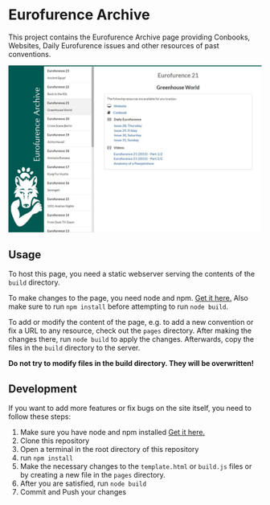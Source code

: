 # Eurofurence Archive

This project contains the Eurofurence Archive page providing Conbooks, Websites, Daily Eurofurence issues and other resources of past conventions.

![Screenshot](screenshot.jpg)

## Usage

To host this page, you need a static webserver serving the contents of the `build` directory.

To make changes to the page, you need node and npm. [Get it here.](https://nodejs.org/en/) Also make sure to run `npm install` before attempting to run `node build`.

To add or modify the content of the page, e.g. to add a new convention or fix a URL to any resource, check out the `pages` directory. After making the changes there, run `node build` to apply the changes. Afterwards, copy the files in the `build` directory to the server.

__Do not try to modify files in the build directory. They will be overwritten!__

## Development

If you want to add more features or fix bugs on the site itself, you need to follow these steps:

1. Make sure you have node and npm installed [Get it here.](https://nodejs.org/en/)
1. Clone this repository
1. Open a terminal in the root directory of this repository
1. run `npm install`
1. Make the necessary changes to the `template.html` or `build.js` files or by creating a new file in the `pages` directory.
1. After you are satisfied, run `node build`
1. Commit and Push your changes
